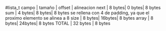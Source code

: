 #lista_t
campo | tamaño | offset | alineacion
next  | 8 bytes| 0 bytes| 8 bytes
sum   | 4 bytes| 8 bytes| 8 bytes   se rellena con 4 de padding, ya que el proximo elemento se alinea a 8
size  | 8 bytes| 16bytes| 8 bytes
array | 8 bytes| 24bytes| 8 bytes 
TOTAL | 32 bytes        | 8 bytes
